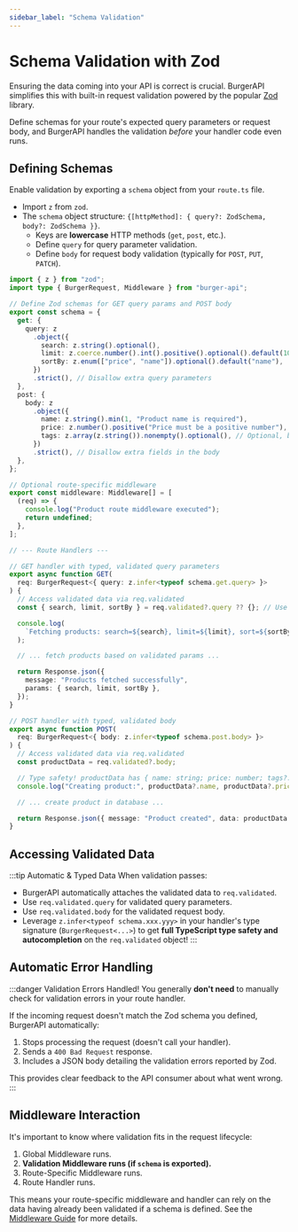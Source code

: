```yaml
---
sidebar_label: "Schema Validation"
---
```


# Schema Validation with Zod

Ensuring the data coming into your API is correct is crucial. BurgerAPI simplifies this with built-in request validation powered by the popular [Zod](https://zod.dev/) library.

Define schemas for your route's expected query parameters or request body, and BurgerAPI handles the validation _before_ your handler code even runs.

## Defining Schemas

Enable validation by exporting a `schema` object from your `route.ts` file.

- Import `z` from `zod`.
- The `schema` object structure: `{[httpMethod]: { query?: ZodSchema, body?: ZodSchema }}`.
  - Keys are **lowercase** HTTP methods (`get`, `post`, etc.).
  - Define `query` for query parameter validation.
  - Define `body` for request body validation (typically for `POST`, `PUT`, `PATCH`).

```typescript title="api/products/route.ts"
import { z } from "zod";
import type { BurgerRequest, Middleware } from "burger-api";

// Define Zod schemas for GET query params and POST body
export const schema = {
  get: {
    query: z
      .object({
        search: z.string().optional(),
        limit: z.coerce.number().int().positive().optional().default(10),
        sortBy: z.enum(["price", "name"]).optional().default("name"),
      })
      .strict(), // Disallow extra query parameters
  },
  post: {
    body: z
      .object({
        name: z.string().min(1, "Product name is required"),
        price: z.number().positive("Price must be a positive number"),
        tags: z.array(z.string()).nonempty().optional(), // Optional, but if present, must not be empty
      })
      .strict(), // Disallow extra fields in the body
  },
};

// Optional route-specific middleware
export const middleware: Middleware[] = [
  (req) => {
    console.log("Product route middleware executed");
    return undefined;
  },
];

// --- Route Handlers ---

// GET handler with typed, validated query parameters
export async function GET(
  req: BurgerRequest<{ query: z.infer<typeof schema.get.query> }>
) {
  // Access validated data via req.validated
  const { search, limit, sortBy } = req.validated?.query ?? {}; // Use default values if validation somehow skipped (shouldn't happen)

  console.log(
    `Fetching products: search=${search}, limit=${limit}, sort=${sortBy}`
  );

  // ... fetch products based on validated params ...

  return Response.json({
    message: "Products fetched successfully",
    params: { search, limit, sortBy },
  });
}

// POST handler with typed, validated body
export async function POST(
  req: BurgerRequest<{ body: z.infer<typeof schema.post.body> }>
) {
  // Access validated data via req.validated
  const productData = req.validated?.body;

  // Type safety! productData has { name: string; price: number; tags?: string[] | undefined }
  console.log("Creating product:", productData?.name, productData?.price);

  // ... create product in database ...

  return Response.json({ message: "Product created", data: productData });
}
```

## Accessing Validated Data

:::tip Automatic & Typed Data
When validation passes:

- BurgerAPI automatically attaches the validated data to `req.validated`.
- Use `req.validated.query` for validated query parameters.
- Use `req.validated.body` for the validated request body.
- Leverage `z.infer<typeof schema.xxx.yyy>` in your handler's type signature (`BurgerRequest<...>`) to get **full TypeScript type safety and autocompletion** on the `req.validated` object!
  :::

## Automatic Error Handling

:::danger Validation Errors Handled!
You generally **don't need** to manually check for validation errors in your route handler.

If the incoming request doesn't match the Zod schema you defined, BurgerAPI automatically:

1.  Stops processing the request (doesn't call your handler).
2.  Sends a `400 Bad Request` response.
3.  Includes a JSON body detailing the validation errors reported by Zod.

This provides clear feedback to the API consumer about what went wrong.
:::

## Middleware Interaction

It's important to know where validation fits in the request lifecycle:

1.  Global Middleware runs.
2.  **Validation Middleware runs (if `schema` is exported).**
3.  Route-Specific Middleware runs.
4.  Route Handler runs.

This means your route-specific middleware and handler can rely on the data having already been validated if a schema is defined. See the [Middleware Guide](./middleware.md) for more details.
